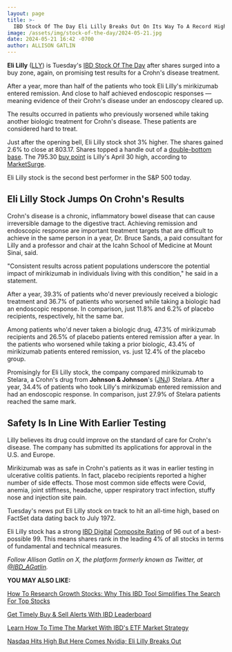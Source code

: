 ```yaml
---
layout: page
title: >-
  IBD Stock Of The Day Eli Lilly Breaks Out On Its Way To A Record High
image: /assets/img/stock-of-the-day/2024-05-21.jpg
date: 2024-05-21 16:42 -0700
author: ALLISON GATLIN
---
```







**Eli Lilly** ([LLY](https://research.investors.com/quote.aspx?symbol=LLY)) is Tuesday's [IBD Stock Of The Day](https://www.investors.com/research/ibd-stock-of-the-day/) after shares surged into a buy zone, again, on promising test results for a Crohn's disease treatment.




After a year, more than half of the patients who took Eli Lilly's mirikizumab entered remission. And close to half achieved endoscopic responses — meaning evidence of their Crohn's disease under an endoscopy cleared up.


The results occurred in patients who previously worsened while taking another biologic treatment for Crohn's disease. These patients are considered hard to treat.


Just after the opening bell, Eli Lilly stock shot 3% higher. The shares gained 2.6% to close at 803.17. Shares topped a handle out of a [double-bottom base](https://www.investors.com/how-to-invest/investors-corner/how-to-analyze-a-double-bottom-base/). The 795.30 [buy point](https://www.investors.com/how-to-invest/investors-corner/chart-reading-basics-how-a-buy-point-marks-a-time-of-opportunity/) is Lilly's April 30 high, according to [MarketSurge](https://get.investors.com/marketsurge/?src=apa1bq).


Eli Lilly stock is the second best performer in the S&P 500 today.


Eli Lilly Stock Jumps On Crohn's Results
----------------------------------------


Crohn's disease is a chronic, inflammatory bowel disease that can cause irreversible damage to the digestive tract. Achieving remission and endoscopic response are important treatment targets that are difficult to achieve in the same person in a year, Dr. Bruce Sands, a paid consultant for Lilly and a professor and chair at the Icahn School of Medicine at Mount Sinai, said.


"Consistent results across patient populations underscore the potential impact of mirikizumab in individuals living with this condition," he said in a statement.


After a year, 39.3% of patients who'd never previously received a biologic treatment and 36.7% of patients who worsened while taking a biologic had an endoscopic response. In comparison, just 11.8% and 6.2% of placebo recipients, respectively, hit the same bar.


Among patients who'd never taken a biologic drug, 47.3% of mirikizumab recipients and 26.5% of placebo patients entered remission after a year. In the patients who worsened while taking a prior biologic, 43.4% of mirikizumab patients entered remission, vs. just 12.4% of the placebo group.


Promisingly for Eli Lilly stock, the company compared mirikizumab to Stelara, a Crohn's drug from **Johnson & Johnson**'s ([JNJ](https://research.investors.com/quote.aspx?symbol=JNJ)) Stelara. After a year, 34.4% of patients who took Lilly's mirikizumab entered remission and had an endoscopic response. In comparison, just 27.9% of Stelara patients reached the same mark.


Safety Is In Line With Earlier Testing
--------------------------------------


Lilly believes its drug could improve on the standard of care for Crohn's disease. The company has submitted its applications for approval in the U.S. and Europe.


Mirikizumab was as safe in Crohn's patients as it was in earlier testing in ulcerative colitis patients. In fact, placebo recipients reported a higher number of side effects. Those most common side effects were Covid, anemia, joint stiffness, headache, upper respiratory tract infection, stuffy nose and injection site pain.


Tuesday's news put Eli Lilly stock on track to hit an all-time high, based on FactSet data dating back to July 1972.


Eli Lilly stock has a strong [IBD Digital](https://www.investors.com/product/ibd-digital/?artProdLink=IBD_Digital) [Composite Rating](https://www.investors.com/how-to-invest/investors-corner/how-to-research-growth-stocks/) of 96 out of a best-possible 99. This means shares rank in the leading 4% of all stocks in terms of fundamental and technical measures.


*Follow Allison Gatlin on X, the platform formerly known as Twitter, at [@IBD\_AGatlin](https://x.com/IBD_AGatlin).*


**YOU MAY ALSO LIKE:**


[How To Research Growth Stocks: Why This IBD Tool Simplifies The Search For Top Stocks](https://www.investors.com/how-to-invest/investors-corner/how-to-research-growth-stocks/)


[Get Timely Buy & Sell Alerts With IBD Leaderboard](https://www.investors.com/product/leaderboard/?artProdLink=Leaderboard)


[Learn How To Time The Market With IBD's ETF Market Strategy](https://www.investors.com/market-trend/ibds-etf-market-strategy/ibds-etf-market-strategy/)


[Nasdaq Hits High But Here Comes Nvidia; Eli Lilly Breaks Out](https://www.investors.com/market-trend/stock-market-today/dow-jones-futures-nasdaq-hits-high-eli-lilly-breaks-out-but-here-comes-nvidia/)




